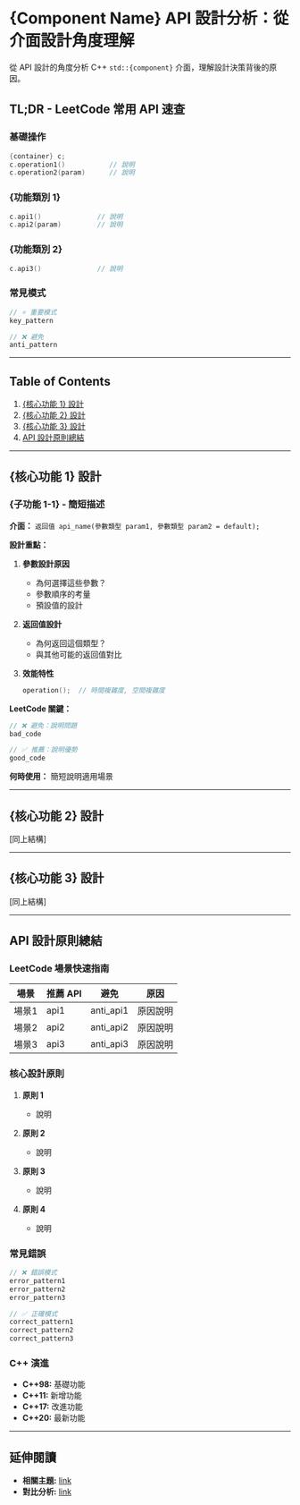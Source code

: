 # {Component Name} API 設計分析：從介面設計角度理解

從 API 設計的角度分析 C++ `std::{component}` 介面，理解設計決策背後的原因。

## TL;DR - LeetCode 常用 API 速查

### 基礎操作
```cpp
{container} c;
c.operation1()           // 說明
c.operation2(param)      // 說明
```

### {功能類別 1}
```cpp
c.api1()              // 說明
c.api2(param)         // 說明
```

### {功能類別 2}
```cpp
c.api3()              // 說明
```

### 常見模式
```cpp
// ⭐ 重要模式
key_pattern

// ❌ 避免
anti_pattern
```

---

## Table of Contents

1. [{核心功能 1} 設計](#{核心功能-1}-設計)
2. [{核心功能 2} 設計](#{核心功能-2}-設計)
3. [{核心功能 3} 設計](#{核心功能-3}-設計)
4. [API 設計原則總結](#api-設計原則總結)

---

## {核心功能 1} 設計

### {子功能 1-1} - 簡短描述

**介面：** `返回值 api_name(參數類型 param1, 參數類型 param2 = default);`

**設計重點：**

1. **參數設計原因**
   - 為何選擇這些參數？
   - 參數順序的考量
   - 預設值的設計

2. **返回值設計**
   - 為何返回這個類型？
   - 與其他可能的返回值對比

3. **效能特性**
   ```cpp
   operation();  // 時間複雜度, 空間複雜度
   ```

**LeetCode 關鍵：**

```cpp
// ❌ 避免：說明問題
bad_code

// ✅ 推薦：說明優勢
good_code
```

**何時使用：** 簡短說明適用場景

---

## {核心功能 2} 設計

[同上結構]

---

## {核心功能 3} 設計

[同上結構]

---

## API 設計原則總結

### LeetCode 場景快速指南

| 場景 | 推薦 API | 避免 | 原因 |
|-----|---------|------|------|
| 場景1 | api1 | anti_api1 | 原因說明 |
| 場景2 | api2 | anti_api2 | 原因說明 |
| 場景3 | api3 | anti_api3 | 原因說明 |

### 核心設計原則

1. **原則 1**
   - 說明
   
2. **原則 2**
   - 說明

3. **原則 3**
   - 說明

4. **原則 4**
   - 說明

### 常見錯誤

```cpp
// ❌ 錯誤模式
error_pattern1
error_pattern2
error_pattern3

// ✅ 正確模式  
correct_pattern1
correct_pattern2
correct_pattern3
```

### C++ 演進

- **C++98:** 基礎功能
- **C++11:** 新增功能
- **C++17:** 改進功能
- **C++20:** 最新功能

---

## 延伸閱讀

- **相關主題:** [link](path)
- **對比分析:** [link](path)